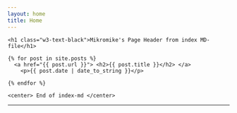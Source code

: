 ```yaml
---
layout: home
title: Home
---
```

<div style="margin-left:1px">

  <div class="w3-container w3-blue">

    <h1 class="w3-text-black">Mikromike's Page Header from index MD-file</h1>

    {% for post in site.posts %}
      <a href="{{ post.url }}"> <h2>{{ post.title }}</h2> </a>
        <p>{{ post.date | date_to_string }}</p>

    {% endfor %}

    <center> End of index-md </center>
<hr>   
</div>
